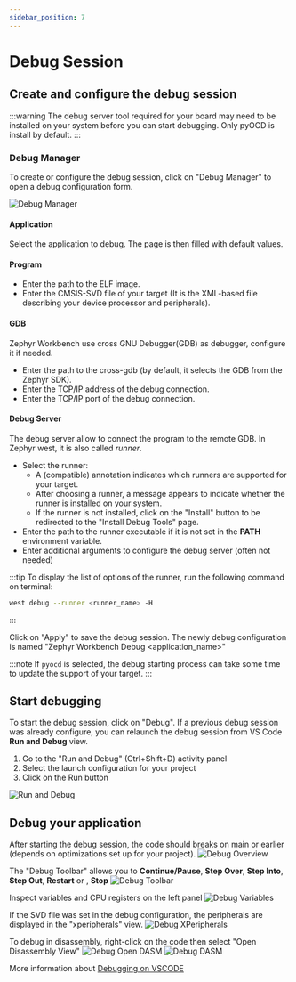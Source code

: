 ```yaml
---
sidebar_position: 7
---
```

# Debug Session

## Create and configure the debug session

:::warning
The debug server tool required for your board may need to be installed on your system before you can start debugging.
Only pyOCD is install by default.
:::

### Debug Manager

To create or configure the debug session, click on "Debug Manager" to open a debug configuration form.

![Debug Manager](/img/zw/debug/zw_debug_manager.png)

#### Application
Select the application to debug. The page is then filled with default values.

#### Program
- Enter the path to the ELF image.
- Enter the CMSIS-SVD file of your target (It is the XML-based file describing your device processor and peripherals).

#### GDB
Zephyr Workbench use cross GNU Debugger(GDB) as debugger, configure it if needed.
- Enter the path to the cross-gdb (by default, it selects the GDB from the Zephyr SDK).
- Enter the TCP/IP address of the debug connection.
- Enter the TCP/IP port of the debug connection.

#### Debug Server
The debug server allow to connect the program to the remote GDB. In Zephyr west, it is also called *runner*. 
- Select the runner:
  - A (compatible) annotation indicates which runners are supported for your target.
  - After choosing a runner, a message appears to indicate whether the runner is installed on your system.
  - If the runner is not installed, click on the "Install" button to be redirected to the "Install Debug Tools" page.
- Enter the path to the runner executable if it is not set in the **PATH** environment variable.
- Enter additional arguments to configure the debug server (often not needed)

:::tip
To display the list of options of the runner, run the following command on terminal:
```bash
west debug --runner <runner_name> -H
```
:::

Click on "Apply" to save the debug session. The newly debug configuration is named "Zephyr Workbench Debug \<application_name\>"

:::note
If `pyocd` is selected, the debug starting process can take some time to update the support of your target.
:::

## Start debugging

To start the debug session, click on "Debug".
If a previous debug session was already configure, you can relaunch the debug session from VS Code **Run and Debug** view.
1. Go to the "Run and Debug" (Ctrl+Shift+D) activity panel
2. Select the launch configuration for your project
3. Click on the Run button
   
![Run and Debug](/img/zw/debug/zw_debug_run_session.png)

## Debug your application

After starting the debug session, the code should breaks on main or earlier (depends on optimizations set up for your project). 
![Debug Overview](/img/zw/debug/zw_debug_overview.png)

The "Debug Toolbar" allows you to **Continue/Pause**, **Step Over**, **Step Into**, **Step Out**, **Restart** or , **Stop**
![Debug Toolbar](/img/zw/debug/zw_debug_toolbar.png)

Inspect variables and CPU registers on the left panel
![Debug Variables](/img/zw/debug/zw_debug_variables.png)

If the SVD file was set in the debug configuration, the peripherals are displayed in the "xperipherals" view.
![Debug XPeripherals](/img/zw/debug/zw_debug_xperipherals.png)

To debug in disassembly, right-click on the code then select "Open Disassembly View"
![Debug Open DASM](/img/zw/debug/zw_debug_open_disasm.png)
![Debug DASM](/img/zw/debug/zw_debug_disasm.png)

More information about [Debugging on VSCODE](https://code.visualstudio.com/docs/editor/debugging)